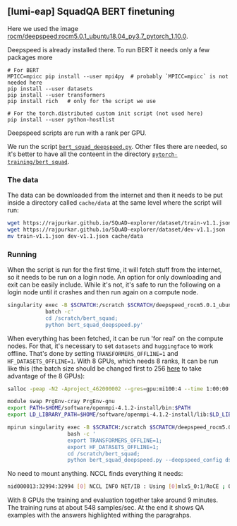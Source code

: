 ## [lumi-eap] SquadQA BERT finetuning

Here we used the image [rocm/deepspeed:rocm5.0.1_ubuntu18.04_py3.7_pytorch_1.10.0](https://hub.docker.com/layers/deepspeed/rocm/deepspeed/rocm5.0.1_ubuntu18.04_py3.7_pytorch_1.10.0/images/sha256-69798ed9488ae84a47ce256196953c74de1fdf75e75854d72b9afa27143a3129?context=explore).

Deepspeed is already installed there. To run BERT it needs only a few packages more
```
# For BERT
MPICC=mpicc pip install --user mpi4py  # probably `MPICC=mpicc` is not needed here
pip install --user datasets
pip install --user transformers
pip install rich   # only for the script we use

# For the torch.distributed custom init script (not used here)
pip install --user python-hostlist
```

Deepspeed scripts are run with a rank per GPU.

We run the script [`bert_squad_deepspeed.py`](https://github.com/eth-cscs/pytorch-training/blob/master/bert_squad/bert_squad_deepspeed.py).
Other files there are needed, so it's better to have all the conteent in the directory
[`pytorch-training/bert_squad`](https://github.com/eth-cscs/pytorch-training/tree/master/bert_squad).

### The data
The data can be downloaded from the internet and then it needs to be put inside a directory called `cache/data` at the same level
where the script will run:
```bash
wget https://rajpurkar.github.io/SQuAD-explorer/dataset/train-v1.1.json
wget https://rajpurkar.github.io/SQuAD-explorer/dataset/dev-v1.1.json
mv train-v1.1.json dev-v1.1.json cache/data
```

### Running
When the script is run for the first time, it will fetch stuff from the internet, so it needs to be run on a login node.
An option for only downloading and exit can be easily include. While it's not, it's safe to run the following on a login
node until it crashes and then run again on a compute node.
```bash
singularity exec -B $SCRATCH:/scratch $SCRATCH/deepspeed_rocm5.0.1_ubuntu18.04_py3.7_pytorch_1.10.0.sif \
            batch -c'
            cd /scratch/bert_squad;
            python bert_squad_deepspeed.py'
```

When everything has been fetched, it can be run 'for real' on the compute nodes.
For that, it's necessary to set `datasets` and `huggingface` to work offline.
That's done by setting `TRANSFORMERS_OFFLINE=1` and `HF_DATASETS_OFFLINE=1`.
With 8 GPUs, which needs 8 ranks, It can be run like this
(the batch size should be changed first to 256 [here](https://github.com/eth-cscs/pytorch-training/blob/2e623d1b3b56f37f94c4a28d8671b491ebf39f77/bert_squad/ds_config.json#L2)
to take advantage of the 8 GPUs):
```bash
salloc -peap -N2 -Aproject_462000002 --gres=gpu:mi100:4 --time 1:00:00 --ntasks-per-node=4

module swap PrgEnv-cray PrgEnv-gnu
export PATH=$HOME/software/openmpi-4.1.2-install/bin:$PATH
export LD_LIBRARY_PATH=$HOME/software/openmpi-4.1.2-install/lib:$LD_LIBRARY_PATH

mpirun singularity exec -B $SCRATCH:/scratch $SCRATCH/deepspeed_rocm5.0.1_ubuntu18.04_py3.7_pytorch_1.10.0.sif \
                   bash -c '
                   export TRANSFORMERS_OFFLINE=1;
                   export HF_DATASETS_OFFLINE=1;
                   cd /scratch/bert_squad;
                   python bert_squad_deepspeed.py --deepspeed_config ds_config.json'
```
No need to mount anything. NCCL finds everything it needs:
```bash
nid000013:32994:32994 [0] NCCL INFO NET/IB : Using [0]mlx5_0:1/RoCE ; OOB nmn0:10.252.1.67<0>
```
With 8 GPUs the training and evaluation together take around 9 minutes. The training runs at about 548 samples/sec.
At the end it shows QA examples with the answers highlighted withing the paragrahps.
